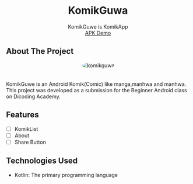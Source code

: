 <!-- PROJECT LOGO -->
<br />
<p align="center">
  <h1 align="center">KomikGuwa</h1>

  <p align="center">
    KomikGuwe is KomikApp
    <br />
    <a href="https://github.com/wahyunugrahha/KomikGuwa/releases/tag/v1.0" target="_blank">APK Demo</a>
  </p>

## About The Project

<div align="center">
  <img src="https://i.ibb.co/RCQhq94/komikguwa.png" alt="komikguwa" border="0" width="auto" height="auto"  style="border-radius:50%">    
</div>
<br />

<br />
KomikGuwe is an Android Komik(Comic) like manga,manhwa and manhwa. This project was developed as a submission for the Beginner Android class on Dicoding Academy.

## Features

- [ ]  KomikList
- [ ]  About
- [ ]  Share Button

## Technologies Used

- Kotlin: The primary programming language

